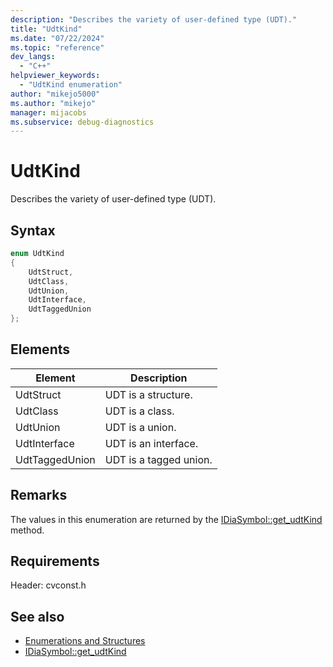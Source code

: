 ```yaml
---
description: "Describes the variety of user-defined type (UDT)."
title: "UdtKind"
ms.date: "07/22/2024"
ms.topic: "reference"
dev_langs:
  - "C++"
helpviewer_keywords:
  - "UdtKind enumeration"
author: "mikejo5000"
ms.author: "mikejo"
manager: mijacobs
ms.subservice: debug-diagnostics
---
```

# UdtKind

Describes the variety of user-defined type (UDT).

## Syntax

```C++
enum UdtKind
{
    UdtStruct,
    UdtClass,
    UdtUnion,
    UdtInterface,
    UdtTaggedUnion
};
```

## Elements

| Element      | Description          |
| ------------ | -------------------- |
| UdtStruct    | UDT is a structure.  |
| UdtClass     | UDT is a class.      |
| UdtUnion     | UDT is a union.      |
| UdtInterface | UDT is an interface. |
| UdtTaggedUnion | UDT is a tagged union. |

## Remarks
The values in this enumeration are returned by the [IDiaSymbol::get_udtKind](../../debugger/debug-interface-access/idiasymbol-get-udtkind.md) method.

## Requirements
Header: cvconst.h

## See also
- [Enumerations and Structures](../../debugger/debug-interface-access/enumerations-and-structures.md)
- [IDiaSymbol::get_udtKind](../../debugger/debug-interface-access/idiasymbol-get-udtkind.md)
